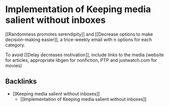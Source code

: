 # Implementation of Keeping media salient without inboxes
[[Randomness promotes serendipity]] and [[Decrease options to make decision-making easier]], a trice-weekly email with n options for each category.

To avoid [[Delay decreases motivation]], include links to the media (website for articles, appropriate libgen for nonfiction, PTP and justwatch.com for movies)

## Backlinks
* [[Keeping media salient without inboxes]]
	* [[Implementation of Keeping media salient without inboxes]]

<!-- #Life -->

<!-- {BearID:7A8DE4D1-C6E6-4694-927E-AE6F4A6C1133-15756-00001303C2484935} -->
